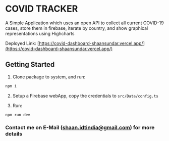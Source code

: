 # COVID TRACKER

A Simple Application which uses an open API to collect all current COVID-19 cases, store them in firebase, iterate by country, and show graphical representations using Highcharts 

Deployed Link: [https://covid-dashboard-shaansundar.vercel.app/](https://covid-dashboard-shaansundar.vercel.app/)

## Getting Started

1. Clone package to system, and run:

```bash 
npm i 
```

2. Setup a Firebase webApp, copy the credentials to ```src/Data/config.ts```

3. Run:
```bash
npm run dev
```

### Contact me on E-Mail (shaan.idtindia@gmail.com) for more details
